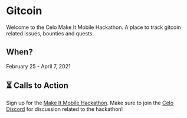 # Gitcoin
Welcome to the Celo Make It Mobile Hackathon. A place to track gitcoin related issues, bounties and quests.


## When?
February 25 - April 7, 2021

## ⏳ Calls to Action 

Sign up for the [Make It Mobile Hackathon](https://gitcoin.co/hackathon/mobile-celo/onboard).
Make sure to join the [Celo Discord](https://chat.celo.org) for discussion related to the hackathon!

